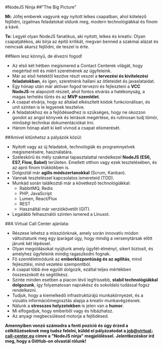 #NodeJS Ninja
##"The Big Picture"

**Mi:** Jófej emberek vagyunk egy nyitott lelkes csapatban, ahol kötelező fejlődni, izgalmas feladatokat oldunk meg, modern technológiákkal és finom a kávé.

**Te:** Legyél olyan NodeJS fanatikus, aki nyitott, lelkes és kreatív. Olyan csapatjátékos, aki bírja az építő kritikát, megvan benned a szakmai alázat és nemcsak akarsz fejlődni, de teszel is érte.

##Nem lesz könnyű, de élvezni fogod!

* Az első két hétben megismered a Contact Centerek világát, hogy megértsd mit és miért szeretnének az ügyfeleink.
* Már az első hetektől kezdve részt veszel a **tervezési és kivitelezési feladatokban**, és igen, szeretnénk hallani az ötleteidet és javaslataidat.
* Egy hónap után már aktívan fogod tervezni és fejleszteni a **VCC NodeJS**-re alapozott részeit, ahol fontos elvárás a hatékonyság, a magas terhelés tűrés és az **MVP szemlélet**.
* A csapat elvárja, hogy az általad elkészített kódok funkcionálisan, és unit szinten is le legyenek tesztelve.
* A feladatokhoz és a fejlődésedhez is szükséges, hogy ne okozzon gondot az angol könyvek és leírások megértése, és rutinosan tudj tömör, minőségi technikai dokumentációkat írni.
* Három hónap alatt ki kell vívnod a csapat elismerését.

##Amivel kitűnhetsz a pályázók közül:

* Nyitott vagy az új feladatok, technológiák és programnyelvek megismerésére, használatára.
* Széleskörű és mély szakmai tapasztalattal rendelkezel **NodeJS (ES6, ES7, Flow, Babel)** területen. Emellett otthon vagy ezek tesztelésében, és az apró finom trükkökben is.
* Dolgoztál már **agilis módszertanokkal** (Scrum, Kanban).
* Vannak teszteléssel kapcsolatos ismereteid (TDD).
* Munkád során találkoztál már a következő technológiákkal:
  * RabbitMQ, Redis
  * PHP, JavaScript
  * Lumen, React/Flux
  * REST
  * Használtál már verziókövetőt (GIT).
* Legalább felhasználói szinten ismered a Linuxot.

##A Virtual Call Center ajánlata:

* Részese lehetsz a missziónknak, amely során innovatív módon változtatunk meg egy iparágat úgy, hogy mindig a versenytársak előtt járunk két lépéssel. 
* Olyan megoldásokat nyújtunk amely ügyfél-élményt, sikert biztosít, és amelyhez ügyfeleink mindig ragaszkodni fognak.
* Fő szemléletmódunk az **emberközpontúság és az agilitás**, mind fejlesztési, mind vezetési szempontból.
* A csapat több éve együtt dolgozik, ezáltal teljes mértékben összeszokott és segítőkész.
* Szinte minden esetben a piacon lévő legfrissebb, **stabil technológiákkal dolgozunk**, így folyamatosan naprakész és sokoldalú tudással fogsz rendelkezni.
* Tudjuk, hogy a kiemelkedő infrastruktúrájú munkakörnyezet, és a vizuális információmegosztás alapja a kreatív munkavégzésnek.
* Nálunk a **stresszes helyzetekben** is jelen van a **humor**.
* Mi elfogadjuk, hogy emberből vagy és hibázhatsz.
* Az anyagi megbecsülésed motorja a fejlődésed.
 
**Amennyiben vonzó számodra a fenti pozíció és úgy érzed a célkitűzéseknek meg tudsz felelni, küldd el pályázatodat a job@virtual-call-center.eu címre a "NodeJS ninja" megjelöléssel.**
**Jelentkezéskor írd meg, hogy a GitHub-on olvastál rólunk!**
